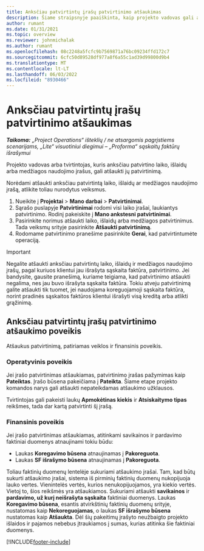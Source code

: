 ```yaml
---
title: Anksčiau patvirtintų įrašų patvirtinimo atšaukimas
description: Šiame straipsnyje paaiškinta, kaip projekto vadovas gali atšaukti anksčiau patvirtintų laiko, išlaidų arba medžiagos naudojimo įrašų patvirtinimą.
author: rumant
ms.date: 01/31/2021
ms.topic: overview
ms.reviewer: johnmichalak
ms.author: rumant
ms.openlocfilehash: 08c2248a5fcfc9b7569871a76bc09234ffd172c7
ms.sourcegitcommit: 6cfc50d89528df977a8f6a55c1ad39d99800d9b4
ms.translationtype: MT
ms.contentlocale: lt-LT
ms.lasthandoff: 06/03/2022
ms.locfileid: "8930466"
---
```

# <a name="cancel-the-approval-of-previously-approved-entries"></a>Anksčiau patvirtintų įrašų patvirtinimo atšaukimas

_**Taikoma:** „Project Operations“ išteklių / ne atsargomis pagrįstiems scenarijams, „Lite“ visuotiniui diegimui – „Proforma“ sąskaitų faktūrų išrašymui_

Projekto vadovas arba tvirtintojas, kuris anksčiau patvirtino laiko, išlaidų arba medžiagos naudojimo įrašus, gali atšaukti jų patvirtinimą. 

Norėdami atšaukti anksčiau patvirtintą laiko, išlaidų ar medžiagos naudojimo įrašą, atlikite toliau nurodytus veiksmus.

1. Nueikite į **Projektai** \> **Mano darbai** \> **Patvirtinimai**.
2. Sąrašo puslapyje **Patvirtinimai** rodomi visi laiko įrašai, laukiantys patvirtinimo. Rodinį pakeiskite į **Mano ankstesni patvirtinimai**.
3. Pasirinkite norimus atšaukti laiko, išlaidų arba medžiagos patvirtinimus. Tada veiksmų srityje pasirinkite **Atšaukti patvirtinimą**.
4. Rodomame patvirtinimo pranešime pasirinkite **Gerai**, kad patvirtintumėte operaciją.

> [!IMPORTANT]
> Negalite atšaukti anksčiau patvirtintų laiko, išlaidų ir medžiagos naudojimo įrašų, pagal kuriuos klientui jau išrašyta sąskaita faktūra, patvirtinimo. Jei bandysite, gausite pranešimą, kuriame teigiama, kad patvirtinimo atšaukti negalima, nes jau buvo išrašyta sąskaita faktūra. Tokiu atveju patvirtinimą galite atšaukti tik tuomet, jei naudojama koreguojamoji sąskaita faktūra, norint pradinės sąskaitos faktūros klientui išrašyti visą kreditą arba atlikti grąžinimą.

## <a name="impact-of-canceling-the-approval-of-a-previously-approved-entry"></a>Anksčiau patvirtintų įrašų patvirtinimo atšaukimo poveikis

Atšaukus patvirtinimą, patiriamas veiklos ir finansinis poveikis.

### <a name="operational-impact"></a>Operatyvinis poveikis

Jei įrašo patvirtinimas atšaukiamas, patvirtinimo įrašas pažymimas kaip **Pateiktas**. Įrašo būsena pakeičiama į **Pateikta**. Šiame etape projekto komandos narys gali atšaukti nepateikdamas atšaukimo užklausos.

Tvirtintojas gali pakeisti laukų **Apmokėtinas kiekis** ir **Atsiskaitymo tipas** reikšmes, tada dar kartą patvirtinti šį įrašą.

### <a name="financial-impact"></a>Finansinis poveikis

Jei įrašo patvirtinimas atšaukiamas, atitinkami savikainos ir pardavimo faktiniai duomenys atnaujinami tokiu būdu:

- Laukas **Koregavimo būsena** atnaujinamas į **Pakoreguota**.
- Laukas **SF išrašymo būsena** atnaujinamas į **Pakoreguota**.

Toliau faktinių duomenų lentelėje sukuriami atšaukimo įrašai. Tam, kad būtų sukurti atšaukimo įrašai, sistema iš pirminių faktinių duomenų nukopijuoja lauko vertes. Vienintelės vertės, kurios nenukopijuojamos, yra kiekio vertės. Vietoj to, šios reikšmės yra atšaukiamos. Sukuriami atšaukti **savikainos** ir **pardavimo, už kurį neišrašyta sąskaita** faktiniai duomenys. Laukas **Koregavimo būsena**, esantis atvirkštinių faktinių duomenų srityje, nustatomas kaip **Nekoreguojamas**, o laukas **SF išrašymo būsena** nustatomas kaip **Atšaukta**. Dėl šių pakeitimų įrašyto neužbaigto projekto išlaidos ir pajamos nebebus įtraukiamos į sumas, kurias atitinka šie faktiniai duomenys.

[!INCLUDE[footer-include](../includes/footer-banner.md)]
